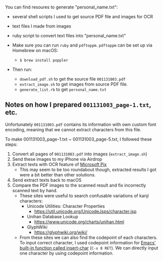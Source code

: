 You can find resoures to generate "personal_name.txt":
* several shell scripts I used to get source PDF file and images for OCR
* text files I made from images
* ruby script to convert text files into "personal_name.txt"

* Make sure you can run `ruby` and `pdftoppm`. `pdftoppm` can be set up via Homebrew on macOS:
  * `$ brew install poppler`
* Then run:
  * `download_pdf.sh` to get the source file `001131003.pdf`
  * `extract_image.sh` to get images from source PDF file.
  * `generate_list.rb` to get `personal_name.txt`


## Notes on how I prepared `001131003_page-1.txt`, etc.

Unfortunately `001131003.pdf` contains its information with own custom font encoding, meaning that we cannot extract characters from this file.

To make 001131003_page-1.txt ~ 001131003_page-5.txt, I followed these steps:

1. Convert all pages of `001131003.pdf` into images (`extract_image.sh`)
2. Send these images to my iPhone via Airdrop
3. Extract texts with OCR feature of [Microsoft Pix](https://www.microsoft.com/ja-jp/microsoftpix)
   * This may seem to be too roundabout though, extracted results I got were a bit better than other solutions.
4. Send extract texts back to macOS
5. Compare the PDF images to the scanned result and fix incorrectly scanned text by hand.
   * These sites were useful to search confusable variations of kanji characters:
     * Unicode Utilities: Character Properties
       * <https://util.unicode.org/UnicodeJsps/character.jsp>
     * Unihan Database Lookup
       * <https://www.unicode.org/charts/unihan.html>
     * GlyphWiki
       * <https://glyphwiki.org/wiki/>
   * From these sites we can also find the codepoint of each characters. To input correct character, I used codepoint information for [Emacs' built-in function called insert-char](https://www.gnu.org/software/emacs/manual/html_node/emacs/Inserting-Text.html) (`C-x 8 RET`). We can directly input one character by using codepoint information.
